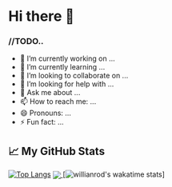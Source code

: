 # Hi there 👋

  ### //TODO..
- 🔭 I’m currently working on ...
- 🌱 I’m currently learning ...
- 👯 I’m looking to collaborate on ...
- 🤔 I’m looking for help with ...
- 💬 Ask me about ...
- 📫 How to reach me: ...
- 😄 Pronouns: ...
- ⚡ Fun fact: ...


## &#x1f4c8; My GitHub Stats
[![Top Langs](https://github-readme-stats.vercel.app/api/top-langs/?username=notTyche)](https://github.com/anuraghazra/github-readme-stats)
<a href="https://github.com/notTyche/notTyche/">
  <img align="center" src="https://github-readme-stats.vercel.app/api/top-langs/?username=notTyche&hide=java,html&title_color=ffffff&text_color=c9cacc&icon_color=2bbc8a&bg_color=1d1f21" />
</a>
[![willianrod's wakatime stats](https://github-readme-stats.vercel.app/api/wakatime?username=willianrod)]
